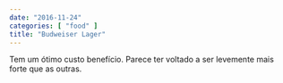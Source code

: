 ```yaml
---
date: "2016-11-24"
categories: [ "food" ]
title: "Budweiser Lager"
---
```

Tem um ótimo custo benefício. Parece ter voltado a ser levemente mais forte que as outras.
